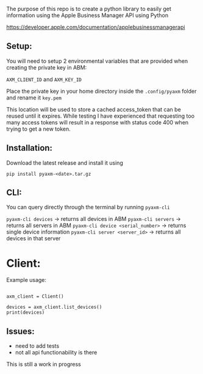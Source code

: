 The purpose of this repo is to create a python library to easily get information using the Apple Business Manager API using Python

https://developer.apple.com/documentation/applebusinessmanagerapi

## Setup:
You will need to setup 2 environmental variables that are provided
when creating the private key in ABM:

`AXM_CLIENT_ID` and `AXM_KEY_ID`

Place the private key in your home directory inside the `.config/pyaxm` folder
and rename it `key.pem`

This location will be used to store a cached access_token that can be reused
until it expires. While testing I have experienced that requesting too many
access tokens will result in a response with status code 400 when 
trying to get a new token.

## Installation:
Download the latest release and install it using

`pip install pyaxm-<date>.tar.gz`

## CLI:
You can query directly through the terminal by running `pyaxm-cli`

`pyaxm-cli devices` -> returns all devices in ABM
`pyaxm-cli servers` -> returns all servers in ABM
`pyaxm-cli device <serial_number>` -> returns single device information
`pyaxm-cli server <server_id>` -> returns all devices in that server

# Client:
Example usage:
```from pyaxm.client import Client

axm_client = Client()

devices = axm_client.list_devices()
print(devices)
``` 

## Issues:
* need to add tests
* not all api functionability is there

This is still a work in progress
